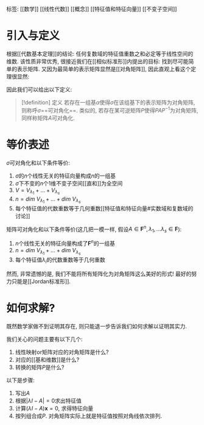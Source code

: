 标签: [[数学]] [[线性代数]] [[概念]] [[特征值和特征向量]] [[不变子空间]]

# 引入与定义

根据[[代数基本定理]]的结论: 任何复数域的特征值重数之和必定等于线性空间的维数. 该性质非常优秀, 很接近我们在[[相似标准形]]内提出的目标: 找到尽可能简单的表示矩阵. 又因为最简单的表示矩阵显然是[[对角矩阵]], 因此直观上看这个定理很显然: 

因此我们可以给出以下定义: 
>[!definition] 定义
>若存在一组基$\alpha$使得$\sigma$在该组基下的表示矩阵为对角矩阵, 则称呼$\sigma$==可对角化==.
>类似的, 若存在某可逆矩阵$P$使得$PAP^{-1}$为对角矩阵, 同样称矩阵$A$可对角化. 

# 等价表述

$\sigma$可对角化和以下条件等价: 
1. $\sigma$的$n$个线性无关的特征向量构成$n$的一组基
2. $\sigma$下不变的$n$个1维不变子空间[[直和]]为全空间
3. $V=V_{\lambda_{1}}+\dots+V_{\lambda_{s}}$
4. $n=dim\ V_{\lambda_{1}}+\dots+dim\ V_{\lambda_{s}}$
5. 每个特征值的代数重数等于几何重数[[特征值和特征向量#实数域和复数域的讨论]]

矩阵可对角化和以下条件等价(这几把一模一样, 假设$A \in \mathbf{F}^{n},\lambda_{1},\dots\lambda_{s} \in \mathbf{F}$):
1. $n$个线性无关的特征向量构成了$\mathbf{F}^{n}$的一组基
2. $n=dim\ V_{\lambda_{1}}+\dots+dim\ V_{\lambda_{s}}$
3. 每个特征值$\lambda_{i}$的代数重数等于几何重数

然而, 非常遗憾的是, 我们不能将所有矩阵化为对角矩阵这么美好的形式! 最好的努力只能是[[Jordan标准形]]. 

# 如何求解? 

既然数学家做不到证明其存在, 则只能退一步告诉我们如何求解以证明其实力. 

我们关心的问题主要有以下几个: 
1. 线性映射or矩阵对应的对角矩阵是什么? 
2. 对应的[[基和维数]]是什么? 
3. 转换的矩阵$P$是什么? 

以下是步骤: 
1. 写出$A$
2. 根据$|\lambda I-A|=0$求出特征值
3. 计算$(\lambda I-A)\mathbf{x}=0$, 求得特征向量
4. 按列组合成$P$. 对角矩阵实际上就是特征值按照对角线依次排列. 
